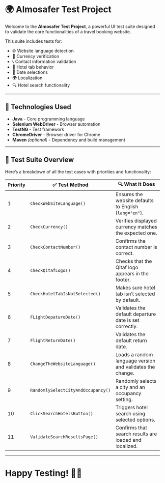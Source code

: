 # 🌍 Almosafer Test Project

Welcome to the **Almosafer Test Project**, a powerful UI test suite designed to validate the core functionalities of a travel booking website.

This suite includes tests for:
- 🌐 Website language detection
- 💱 Currency verification
- 📞 Contact information validation
- 🏨 Hotel tab behavior
- 📅 Date selections
- 🌍 Localization
- 🔍 Hotel search functionality

---

## 🚀 Technologies Used

- **Java** - Core programming language
- **Selenium WebDriver** - Browser automation
- **TestNG** - Test framework
- **ChromeDriver** - Browser driver for Chrome
- **Maven** *(optional)* - Dependency and build management


---

## 🧪 Test Suite Overview

Here’s a breakdown of all the test cases with priorities and functionality:

| Priority | ✅ Test Method                     | 🔍 What It Does |
|----------|------------------------------------|------------------|
| 1        | `CheckWebSiteLanguage()`           | Ensures the website defaults to English (`lang="en"`). |
| 2        | `CheckCurrency()`                  | Verifies displayed currency matches the expected one. |
| 3        | `CheckContactNumber()`             | Confirms the contact number is correct. |
| 4        | `CheckQitafLogo()`                 | Checks that the Qitaf logo appears in the footer. |
| 5        | `CheckHotelTabIsNotSelected()`     | Makes sure hotel tab isn’t selected by default. |
| 6        | `FLightDepatureDate()`             | Validates the default departure date is set correctly. |
| 7        | `FlightReturnDate()`               | Validates the default return date. |
| 8        | `ChangeTheWebsiteLanguage()`       | Loads a random language version and validates the change. |
| 9        | `RandomlySelectCityAndOccupancy()` | Randomly selects a city and an occupancy setting. |
| 10       | `ClickSearchHotelsButton()`        | Triggers hotel search using selected options. |
| 11       | `ValidateSearchResultsPage()`      | Confirms that search results are loaded and localized. |

---




# Happy Testing! 🧪✨

